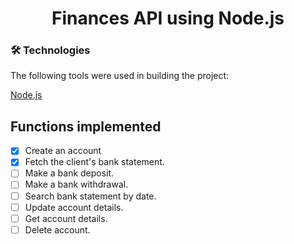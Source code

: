 <div align="center">
 <h1>Finances API using Node.js</h1> 
</div>

### 🛠 Technologies

The following tools were used in building the project:


[Node.js](https://nodejs.org/en/) 

## Functions implemented  

- [X] Create an account
- [X] Fetch the client's bank statement.
- [ ] Make a bank deposit.
- [ ] Make a bank withdrawal.
- [ ] Search bank statement by date.
- [ ] Update account details.
- [ ] Get account details.
- [ ] Delete account.
